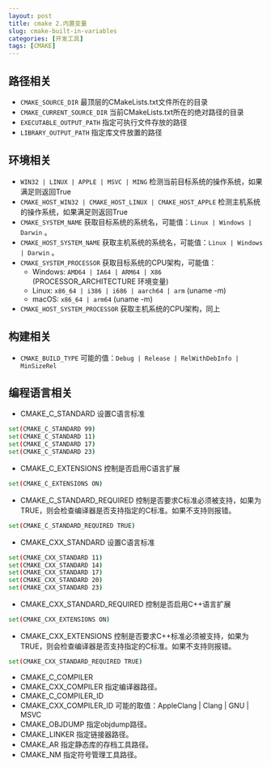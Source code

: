 ```yaml
---
layout: post
title: cmake 2.内置变量
slug: cmake-built-in-variables
categories: [开发工具]
tags: [CMAKE]
---
```


## 路径相关
+ `CMAKE_SOURCE_DIR`
    最顶层的CMakeLists.txt文件所在的目录
+ `CMAKE_CURRENT_SOURCE_DIR`
    当前CMakeLists.txt所在的绝对路径的目录
+ `EXECUTABLE_OUTPUT_PATH`
    指定可执行文件存放的路径
+ `LIBRARY_OUTPUT_PATH`
    指定库文件放置的路径

## 环境相关
+ `WIN32 | LINUX | APPLE | MSVC | MING`
    检测当前目标系统的操作系统，如果满足则返回True
+ `CMAKE_HOST_WIN32 | CMAKE_HOST_LINUX | CMAKE_HOST_APPLE`
    检测主机系统的操作系统，如果满足则返回True
+ `CMAKE_SYSTEM_NAME`
    获取目标系统的系统名，可能值：`Linux | Windows | Darwin` 。
+ `CMAKE_HOST_SYSTEM_NAME`
    获取主机系统的系统名，可能值：`Linux | Windows | Darwin` 。
+ `CMAKE_SYSTEM_PROCESSOR`
    获取目标系统的CPU架构，可能值：
    + Windows: `AMD64 | IA64 | ARM64 | X86` (PROCESSOR_ARCHITECTURE 环境变量)
    + Linux: `x86_64 | i386 | i686 | aarch64 | arm` (uname -m)
    + macOS: `x86_64 | arm64` (uname -m)
+ `CMAKE_HOST_SYSTEM_PROCESSOR`
    获取主机系统的CPU架构，同上


## 构建相关
+ `CMAKE_BUILD_TYPE`
    可能的值：`Debug | Release | RelWithDebInfo | MinSizeRel`

## 编程语言相关
+ CMAKE_C_STANDARD
    设置C语言标准

```bash
set(CMAKE_C_STANDARD 99)
set(CMAKE_C_STANDARD 11)
set(CMAKE_C_STANDARD 17)
set(CMAKE_C_STANDARD 23)
```
+ CMAKE_C_EXTENSIONS
    控制是否启用C语言扩展

```bash
set(CMAKE_C_EXTENSIONS ON)
```
+ CMAKE_C_STANDARD_REQUIRED
    控制是否要求C标准必须被支持，如果为TRUE，则会检查编译器是否支持指定的C标准。如果不支持则报错。

```bash
set(CMAKE_C_STANDARD_REQUIRED TRUE)
```

+ CMAKE_CXX_STANDARD
    设置C语言标准

```bash
set(CMAKE_CXX_STANDARD 11)
set(CMAKE_CXX_STANDARD 14)
set(CMAKE_CXX_STANDARD 17)
set(CMAKE_CXX_STANDARD 20)
set(CMAKE_CXX_STANDARD 23)
```
+ CMAKE_CXX_STANDARD_REQUIRED
    控制是否启用C++语言扩展

```bash
set(CMAKE_CXX_EXTENSIONS ON)
```
+ CMAKE_CXX_EXTENSIONS
     控制是否要求C++标准必须被支持，如果为TRUE，则会检查编译器是否支持指定的C标准。如果不支持则报错。

```bash
set(CMAKE_CXX_STANDARD_REQUIRED TRUE)
```
+ CMAKE_C_COMPILER
+ CMAKE_CXX_COMPILER
    指定编译器路径。
+ CMAKE_C_COMPILER_ID
+ CMAKE_CXX_COMPILER_ID
    可能的取值：AppleClang | Clang | GNU | MSVC
+ CMAKE_OBJDUMP
    指定objdump路径。
+ CMAKE_LINKER
    指定链接器路径。
+ CMAKE_AR
    指定静态库的存档工具路径。
+ CMAKE_NM
    指定符号管理工具路径。
